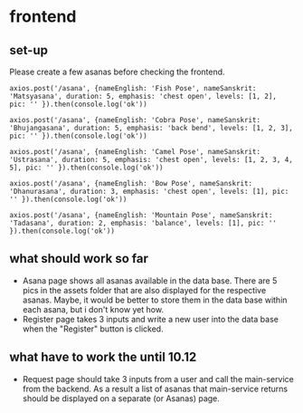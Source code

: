 # frontend

## set-up
Please create a few asanas before checking the frontend. 
```
axios.post('/asana', {nameEnglish: 'Fish Pose', nameSanskrit: 'Matsyasana', duration: 5, emphasis: 'chest open', levels: [1, 2], pic: '' }).then(console.log('ok'))

axios.post('/asana', {nameEnglish: 'Cobra Pose', nameSanskrit: 'Bhujangasana', duration: 5, emphasis: 'back bend', levels: [1, 2, 3], pic: '' }).then(console.log('ok'))

axios.post('/asana', {nameEnglish: 'Camel Pose', nameSanskrit: 'Ustrasana', duration: 5, emphasis: 'chest open', levels: [1, 2, 3, 4, 5], pic: '' }).then(console.log('ok'))

axios.post('/asana', {nameEnglish: 'Bow Pose', nameSanskrit: 'Dhanurasana', duration: 3, emphasis: 'chest open', levels: [1], pic: '' }).then(console.log('ok'))

axios.post('/asana', {nameEnglish: 'Mountain Pose', nameSanskrit: 'Tadasana', duration: 2, emphasis: 'balance', levels: [1], pic: '' }).then(console.log('ok'))
```
## what should work so far
* Asana page shows all asanas available in the data base. There are 5 pics in the assets folder that are also displayed for the respective asanas. Maybe, it would be better to store them in the data base within each asana, but i don't know yet how.
* Register page takes 3 inputs and write a new user into the data base when the "Register" button is clicked.

## what have to work the until 10.12
* Request page should take 3 inputs from a user and call the main-service from the backend. As a result a list of asanas that main-service returns should be displayed on a separate (or Asanas) page.
